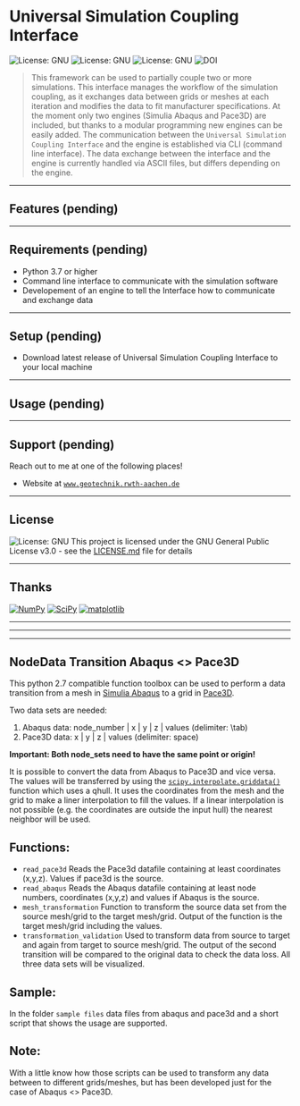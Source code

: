# Universal Simulation Coupling Interface

![License: GNU](https://img.shields.io/github/license/froido/simulation_coupling_interface?style=flat-square)
![License: GNU](https://img.shields.io/github/release-date/froido/simulation_coupling_interface?style=flat-square)
![License: GNU](https://img.shields.io/github/v/release/froido/simulation_coupling_interface?style=flat-square)
![DOI](https://img.shields.io/static/v1?label=DOI&message=DOIDOIDOI&color=blue&style=flat-square)

> This framework can be used to partially couple two or more simulations. This interface manages the workflow of the simulation coupling, as it exchanges data between grids or meshes at each iteration and modifies the data to fit manufacturer specifications. At the moment only two engines (Simulia Abaqus and Pace3D) are included, but thanks to a modular programming new engines can be easily added. The communication between the `Universal Simulation Coupling Interface` and the engine is established via CLI (command line interface). The data exchange between the interface and the engine is currently handled via ASCII files, but differs depending on the engine.

---

## Features (pending)

---

## Requirements (pending)
 
 - Python 3.7 or higher
 - Command line interface to communicate with the simulation software
 - Developement of an engine to tell the Interface how to communicate and exchange data
 
---

## Setup (pending)
  - Download latest release of Universal Simulation Coupling Interface to your local machine
  
---

## Usage (pending)

---

## Support (pending)

Reach out to me at one of the following places!

- Website at <a href="http://www.geotechnik.rwth-aachen.de/index.php?section=Biebricher_en" target="_blank">`www.geotechnik.rwth-aachen.de`</a>

---

## License

![License: GNU](https://img.shields.io/github/license/froido/simulation_coupling_interface?style=flat-square)
This project is licensed under the GNU General Public License v3.0 - see the [LICENSE.md](LICENSE.md) file for details

---

## Thanks

[![NumPy](https://img.shields.io/static/v1?label=numpy&message=NumPy&color=blue&style=flat-square&logo=github)](https://github.com/numpy/numpy)
[![SciPy](https://img.shields.io/static/v1?label=scipy&message=SciPy&color=blue&style=flat-square&logo=github)](https://github.com/scipy/scipy)
[![matplotlib](https://img.shields.io/static/v1?label=matplotlib&message=matplotlib&color=blue&style=flat-square&logo=github)](https://github.com/matplotlib/matplotlib)

---
---
---

## NodeData Transition Abaqus <> Pace3D
This python 2.7 compatible function toolbox can be used to perform a data transition from a mesh in [Simulia Abaqus](https://www.3ds.com/de/produkte-und-services/simulia/produkte/abaqus/) to a grid in [Pace3D](https://www.hs-karlsruhe.de/idm/pace3d-software/).

Two data sets are needed:
1. Abaqus data: node_number | x | y | z | values (delimiter: \tab)
1. Pace3D data: x | y | z | values (delimiter: space)

**Important: Both node_sets need to have the same point or origin!**

It is possible to convert the data from Abaqus to Pace3D and vice versa. The values will be transferred by using the [`scipy.interpolate.griddata()`](https://docs.scipy.org/doc/scipy/reference/generated/scipy.interpolate.griddata.html) function which uses a qhull. It uses the coordinates from the mesh and the grid to make a liner interpolation to fill the values. If a linear interpolation is not possible (e.g. the coordinates are outside the input hull) the nearest neighbor will be used.

Functions:
-----
* `read_pace3d` Reads the Pace3d datafile containing at least coordinates (x,y,z). Values if pace3d is the source.
* `read_abaqus` Reads the Abaqus datafile containing at least node numbers, coordinates (x,y,z) and values if Abaqus is the source.
* `mesh_transformation` Function to transform the source data set from the source mesh/grid to the target mesh/grid. Output of the function is the target mesh/grid including the values. 
* `transformation_validation` Used to transform data from source to target and again from target to source mesh/grid. The output of the second transition will be compared to the original data to check the data loss. All three data sets will be visualized.

Sample:
-----
In the folder `sample files` data files from abaqus and pace3d and a short script that shows the usage are supported.

Note:
-----
With a little know how those scripts can be used to transform any data between to different grids/meshes, but has been developed just for the case of Abaqus <> Pace3D.
